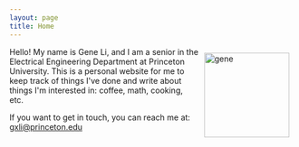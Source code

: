 ```yaml
---
layout: page
title: Home
---
```


<img style="float:right;margin:10px;" src="{{site.url}}/images/picme.jpg" width="150" alt="gene">

Hello! My name is Gene Li, and I am a senior in the Electrical Engineering Department at Princeton University. This is a personal website for me to keep track of things I've done and write about things I'm interested in: coffee, math, cooking, etc.

If you want to get in touch, you can reach me at:
[gxli@princeton.edu](mailto:gxli@princeton.edu)


